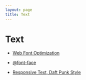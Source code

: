```yaml
---
layout: page
title: Text
---
```


# Text

- [Web Font Optimization](https://developers.google.com/web/fundamentals/performance/optimizing-content-efficiency/webfont-optimization?hl=en)

- [@font-face](https://developer.mozilla.org/en/docs/Web/CSS/@font-face)

- [Responsive Text, Daft Punk Style](https://www.voorhoede.nl/en/blog/responsive-text-daft-punk-style/)
